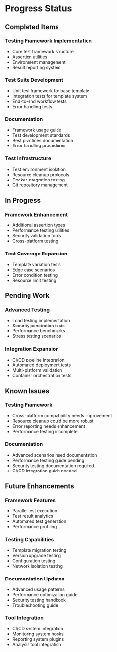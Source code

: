 # Progress Status

## Completed Items

### Testing Framework Implementation

* Core test framework structure
* Assertion utilities
* Environment management
* Result reporting system

### Test Suite Development

* Unit test framework for base template
* Integration tests for template system
* End-to-end workflow tests
* Error handling tests

### Documentation

* Framework usage guide
* Test development standards
* Best practices documentation
* Error handling procedures

### Test Infrastructure

* Test environment isolation
* Resource cleanup protocols
* Docker integration testing
* Git repository management

## In Progress

### Framework Enhancement

* Additional assertion types
* Performance testing utilities
* Security validation tools
* Cross-platform testing

### Test Coverage Expansion

* Template variation tests
* Edge case scenarios
* Error condition testing
* Resource limit testing

## Pending Work

### Advanced Testing

* Load testing implementation
* Security penetration tests
* Performance benchmarks
* Stress testing scenarios

### Integration Expansion

* CI/CD pipeline integration
* Automated deployment tests
* Multi-platform validation
* Container orchestration tests

## Known Issues

### Testing Framework

* Cross-platform compatibility needs improvement
* Resource cleanup could be more robust
* Error reporting needs enhancement
* Performance testing incomplete

### Documentation

* Advanced scenarios need documentation
* Performance testing guide pending
* Security testing documentation required
* CI/CD integration guide needed

## Future Enhancements

### Framework Features

* Parallel test execution
* Test result analytics
* Automated test generation
* Performance profiling

### Testing Capabilities

* Template migration testing
* Version upgrade testing
* Configuration testing
* Network isolation testing

### Documentation Updates

* Advanced usage patterns
* Performance optimization guide
* Security testing handbook
* Troubleshooting guide

### Tool Integration

* CI/CD system integration
* Monitoring system hooks
* Reporting system plugins
* Analysis tool integration
